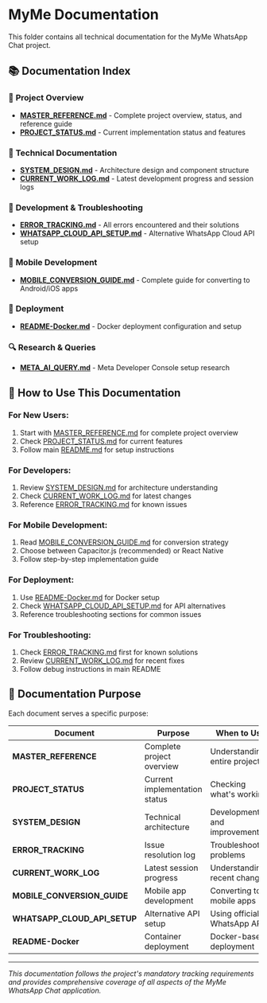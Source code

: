 # MyMe Documentation

This folder contains all technical documentation for the MyMe WhatsApp Chat project.

## 📚 Documentation Index

### 🎯 **Project Overview**
- **[MASTER_REFERENCE.md](MASTER_REFERENCE.md)** - Complete project overview, status, and reference guide
- **[PROJECT_STATUS.md](PROJECT_STATUS.md)** - Current implementation status and features

### 🔧 **Technical Documentation**
- **[SYSTEM_DESIGN.md](SYSTEM_DESIGN.md)** - Architecture design and component structure
- **[CURRENT_WORK_LOG.md](CURRENT_WORK_LOG.md)** - Latest development progress and session logs

### 🐛 **Development & Troubleshooting**
- **[ERROR_TRACKING.md](ERROR_TRACKING.md)** - All errors encountered and their solutions
- **[WHATSAPP_CLOUD_API_SETUP.md](WHATSAPP_CLOUD_API_SETUP.md)** - Alternative WhatsApp Cloud API setup

### 📱 **Mobile Development**
- **[MOBILE_CONVERSION_GUIDE.md](MOBILE_CONVERSION_GUIDE.md)** - Complete guide for converting to Android/iOS apps

### 🐳 **Deployment**
- **[README-Docker.md](README-Docker.md)** - Docker deployment configuration and setup

### 🔍 **Research & Queries**
- **[META_AI_QUERY.md](META_AI_QUERY.md)** - Meta Developer Console setup research

## 📖 How to Use This Documentation

### **For New Users:**
1. Start with [MASTER_REFERENCE.md](MASTER_REFERENCE.md) for complete project overview
2. Check [PROJECT_STATUS.md](PROJECT_STATUS.md) for current features
3. Follow main [README.md](../README.md) for setup instructions

### **For Developers:**
1. Review [SYSTEM_DESIGN.md](SYSTEM_DESIGN.md) for architecture understanding
2. Check [CURRENT_WORK_LOG.md](CURRENT_WORK_LOG.md) for latest changes
3. Reference [ERROR_TRACKING.md](ERROR_TRACKING.md) for known issues

### **For Mobile Development:**
1. Read [MOBILE_CONVERSION_GUIDE.md](MOBILE_CONVERSION_GUIDE.md) for conversion strategy
2. Choose between Capacitor.js (recommended) or React Native
3. Follow step-by-step implementation guide

### **For Deployment:**
1. Use [README-Docker.md](README-Docker.md) for Docker setup
2. Check [WHATSAPP_CLOUD_API_SETUP.md](WHATSAPP_CLOUD_API_SETUP.md) for API alternatives
3. Reference troubleshooting sections for common issues

### **For Troubleshooting:**
1. Check [ERROR_TRACKING.md](ERROR_TRACKING.md) first for known solutions
2. Review [CURRENT_WORK_LOG.md](CURRENT_WORK_LOG.md) for recent fixes
3. Follow debug instructions in main README

## 🎯 Documentation Purpose

Each document serves a specific purpose:

| Document | Purpose | When to Use |
|----------|---------|-------------|
| **MASTER_REFERENCE** | Complete project overview | Understanding entire project |
| **PROJECT_STATUS** | Current implementation status | Checking what's working |
| **SYSTEM_DESIGN** | Technical architecture | Development and improvements |
| **ERROR_TRACKING** | Issue resolution log | Troubleshooting problems |
| **CURRENT_WORK_LOG** | Latest session progress | Understanding recent changes |
| **MOBILE_CONVERSION_GUIDE** | Mobile app development | Converting to mobile apps |
| **WHATSAPP_CLOUD_API_SETUP** | Alternative API setup | Using official WhatsApp API |
| **README-Docker** | Container deployment | Docker-based deployment |

---

*This documentation follows the project's mandatory tracking requirements and provides comprehensive coverage of all aspects of the MyMe WhatsApp Chat application.*
